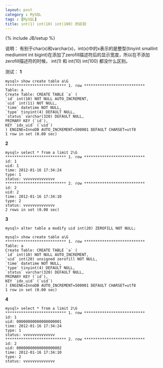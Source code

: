 ```yaml
---
layout: post
category : MySQL
tags : [MySQL]
title: int(1) int(10) int(100) 的区别
---
```

{% include JB/setup %}

说明： 
有别于char(x)和varchar(x)，int(x)中的x表示的是整型(tinyint smallint mediumint int bigint)在添加了zerofill描述符后的显示宽度，所以在不添加zerofill描述符的时候， int(1) 和 int(10) int(100) 都没什么区别。 

测试： 
**1**

	mysql> show create table a\G 
	*************************** 1. row *************************** 
	Table: a 
	Create Table: CREATE TABLE `a` ( 
	`id` int(10) NOT NULL AUTO_INCREMENT, 
	`uid` int(11) NOT NULL, 
	`time` datetime NOT NULL, 
	`type` tinyint(4) DEFAULT NULL, 
	`status` varchar(320) DEFAULT NULL, 
	PRIMARY KEY (`id`), 
	KEY `idx_uid` (`uid`) 
	) ENGINE=InnoDB AUTO_INCREMENT=500001 DEFAULT CHARSET=utf8 
	1 row in set (0.00 sec) 

**2**

	mysql> select * from a limit 2\G 
	*************************** 1. row *************************** 
	id: 1 
	uid: 1 
	time: 2012-01-16 17:34:24 
	type: 1 
	status: vvvvvvvvvvvvvv 
	*************************** 2. row *************************** 
	id: 2 
	uid: 2 
	time: 2012-01-16 17:34:10 
	type: 2 
	status: vvvvvvvvvvvvvv 
	2 rows in set (0.00 sec) 
	
**3**

	mysql> alter table a modify uid int(20) ZEROFILL NOT NULL; 

	mysql> show create table a\G 
	*************************** 1. row *************************** 
	Table: a 
	Create Table: CREATE TABLE `a` ( 
	`id` int(10) NOT NULL AUTO_INCREMENT, 
	`uid` int(20) unsigned zerofill NOT NULL, 
	`time` datetime NOT NULL, 
	`type` tinyint(4) DEFAULT NULL, 
	`status` varchar(320) DEFAULT NULL, 
	PRIMARY KEY (`id`), 
	KEY `idx_uid` (`uid`) 
	) ENGINE=InnoDB AUTO_INCREMENT=500001 DEFAULT CHARSET=utf8 
	1 row in set (0.00 sec) 

**4**

	mysql> select * from a limit 2\G 
	*************************** 1. row *************************** 
	id: 1 
	uid: 00000000000000000001 
	time: 2012-01-16 17:34:24 
	type: 1 
	status: vvvvvvvvvvvvvv 
	*************************** 2. row *************************** 
	id: 2 
	uid: 00000000000000000002 
	time: 2012-01-16 17:34:10 
	type: 2 
	status: vvvvvvvvvvvvvv